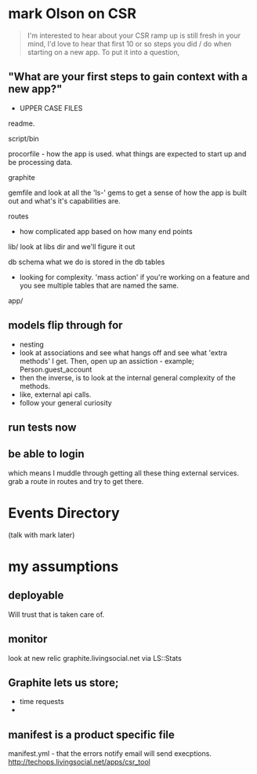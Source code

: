# mark Olson on CSR

> I'm interested to hear about your CSR ramp up is still fresh in your mind, I'd love to hear that first 10 or so steps you did / do when starting on a new app. To put it into a question, 

## "What are your first steps to gain context with a new app?"

- UPPER CASE FILES

readme.

script/bin

procorfile - how the app is used.
what things are expected to start up and be processing data.

graphite 

gemfile and look at all the 'ls-' gems to get a sense of how the app is built out and what's it's capabilities are.

routes
- how complicated app based on how many end points

lib/
look at libs dir and we'll figure it out

db schema
what we do is stored in the db tables
- looking for complexity. 'mass action' if you're working on a feature and you see multiple tables that are named the same.

app/

## models flip through for
- nesting
- look at associations and see what hangs off and see what 'extra methods' I get.
Then, open up an assiction - example; Person.guest_account
- then the inverse, is to look at the internal general complexity of the methods.
- like, external api calls.
- follow your general curiosity 


## run tests now

## be able to login
which means I muddle through getting all these thing external services.
grab a route in routes and try to get there.

## 

# Events Directory
(talk with mark later)


# my assumptions
## deployable
Will trust that is taken care of.

## monitor
look at new relic
graphite.livingsocial.net via LS::Stats        

 ## Graphite lets us store;
 - time requests
 - 


## manifest is a product specific file
manifest.yml - that the errors notify email will send execptions.
http://techops.livingsocial.net/apps/csr_tool

